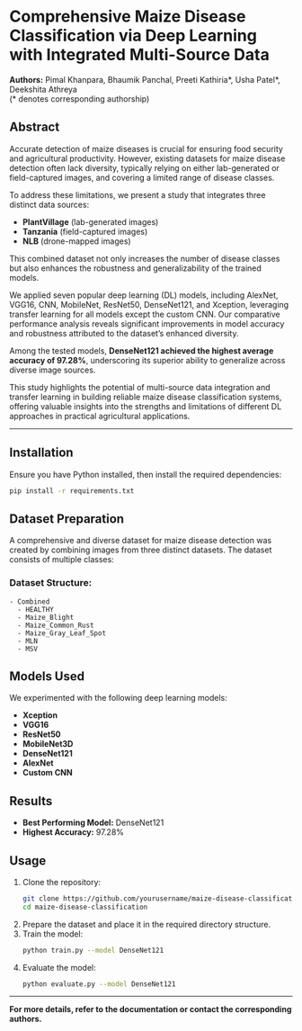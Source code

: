 # Comprehensive Maize Disease Classification via Deep Learning with Integrated Multi-Source Data

**Authors:** Pimal Khanpara, Bhaumik Panchal, Preeti Kathiria*, Usha Patel*, Deekshita Athreya  
(* denotes corresponding authorship)

## Abstract
Accurate detection of maize diseases is crucial for ensuring food security and agricultural productivity. However, existing datasets for maize disease detection often lack diversity, typically relying on either lab-generated or field-captured images, and covering a limited range of disease classes. 

To address these limitations, we present a study that integrates three distinct data sources:
- **PlantVillage** (lab-generated images)
- **Tanzania** (field-captured images)
- **NLB** (drone-mapped images)

This combined dataset not only increases the number of disease classes but also enhances the robustness and generalizability of the trained models.

We applied seven popular deep learning (DL) models, including AlexNet, VGG16, CNN, MobileNet, ResNet50, DenseNet121, and Xception, leveraging transfer learning for all models except the custom CNN. Our comparative performance analysis reveals significant improvements in model accuracy and robustness attributed to the dataset’s enhanced diversity. 

Among the tested models, **DenseNet121 achieved the highest average accuracy of 97.28%**, underscoring its superior ability to generalize across diverse image sources. 

This study highlights the potential of multi-source data integration and transfer learning in building reliable maize disease classification systems, offering valuable insights into the strengths and limitations of different DL approaches in practical agricultural applications.

---

## Installation
Ensure you have Python installed, then install the required dependencies:
```sh
pip install -r requirements.txt
```

## Dataset Preparation
A comprehensive and diverse dataset for maize disease detection was created by combining images from three distinct datasets. The dataset consists of multiple classes:

### Dataset Structure:
```
- Combined
  - HEALTHY
  - Maize_Blight
  - Maize_Common_Rust
  - Maize_Gray_Leaf_Spot
  - MLN
  - MSV
```

## Models Used
We experimented with the following deep learning models:
- **Xception**
- **VGG16**
- **ResNet50**
- **MobileNet3D**
- **DenseNet121**
- **AlexNet**
- **Custom CNN**

## Results
- **Best Performing Model:** DenseNet121
- **Highest Accuracy:** 97.28%

## Usage
1. Clone the repository:
   ```sh
   git clone https://github.com/yourusername/maize-disease-classification.git
   cd maize-disease-classification
   ```
2. Prepare the dataset and place it in the required directory structure.
3. Train the model:
   ```sh
   python train.py --model DenseNet121
   ```
4. Evaluate the model:
   ```sh
   python evaluate.py --model DenseNet121
   ```
---
**For more details, refer to the documentation or contact the corresponding authors.**
